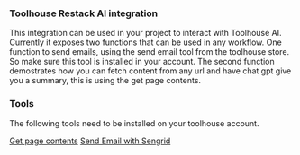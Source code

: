 ### Toolhouse Restack AI integration

This integration can be used in your project to interact with Toolhouse AI.
Currently it exposes two functions that can be used in any workflow.
One function to send emails, using the send email tool from the toolhouse store. So make sure this tool is installed in your account.
The second function demostrates how you can fetch content from any url and have chat gpt give you a summary, this is using the get page contents.

### Tools

The following tools need to be installed on your toolhouse account.

[Get page contents](https://app.toolhouse.ai/store/scraper)
[Send Email with Sengrid](https://app.toolhouse.ai/store/send_email)

